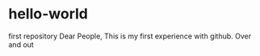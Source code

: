 # hello-world
first repository
Dear People, 
This is my first experience with github. 
Over and out
